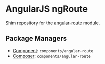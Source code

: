 AngularJS ngRoute
=================

Shim repository for the [angular-route](http://docs.angularjs.org/api/ngRoute) module.

Package Managers
----------------

* [Component](https://github.com/component/component): `components/angular-route`
* [Composer](http://packagist.org/packages/components/angular-route): `components/angular-route`
